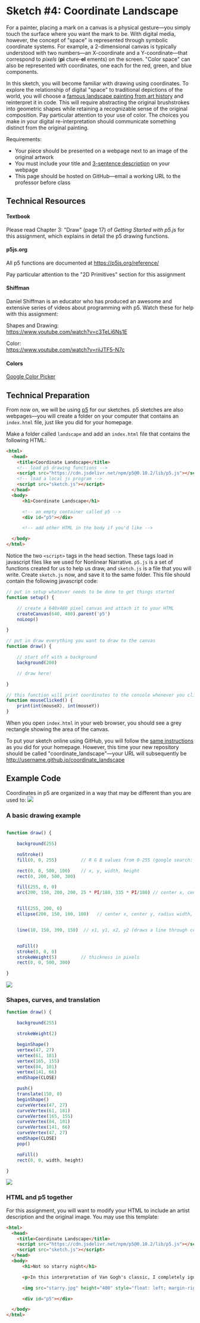 # Sketch #4: Coordinate Landscape

For a painter, placing a mark on a canvas is a physical gesture—you simply touch the surface where you want the mark to be. With digital media, however, the concept of "space" is represented through symbolic coordinate systems. For example, a 2-dimensional canvas is typically understood with two numbers—an X-coordinate and a Y-coordinate—that correspond to _pixels_ (**pi** cture-**el** ements) on the screen. "Color space" can also be represented with coordinates, one each for the red, green, and blue components.

In this sketch, you will become familiar with drawing using coordinates. To explore the relationship of digital "space" to traditional depictions of the world, you will choose a [famous landscape painting from art history](https://www.google.com/search?q=famous+landscape+painting) and reinterpret it in code. This will require abstracting the original brushstrokes into geometric shapes while retaining a recognizable sense of the original composition. Pay particular attention to your use of color. The choices you make in your digital re-interpretation should communicate something distinct from the original painting.

Requirements:
- Your piece should be presented on a webpage next to an image of the original artwork
- You must include your title and [3-sentence description](../../resources/description_guidelines.md) on your webpage
- This page should be hosted on GitHub—email a working URL to the professor before class


## Technical Resources

#### Textbook

Please read Chapter 3: "Draw" (page 17) of _Getting Started with p5.js_ for this assignment, which explains in detail the p5 drawing functions.

#### p5js.org

All p5 functions are documented at https://p5js.org/reference/  

Pay particular attention to the "2D Primitives" section for this assignment


#### Shiffman

Daniel Shiffman is an educator who has produced an awesome and extensive series of videos about programming with p5. Watch these for help with this assignment:

Shapes and Drawing:  
https://www.youtube.com/watch?v=c3TeLi6Ns1E

Color:  
https://www.youtube.com/watch?v=riiJTF5-N7c


#### Colors

[Google Color Picker](https://www.google.com/search?q=color+picker)


## Technical Preparation

From now on, we will be using [p5](https://p5js.org) for our sketches. p5 sketches are also webpages—you will create a folder on your computer that contains an `index.html` file, just like you did for your homepage.

Make a folder called `landscape` and add an `index.html` file that contains the following HTML:
```html
<html>
  <head>
    <title>Coordinate Landscape</title>
    <!-- load p5 drawing functions -->
    <script src="https://cdn.jsdelivr.net/npm/p5@0.10.2/lib/p5.js"></script>
    <!-- load a local js program -->
    <script src="sketch.js"></script>
  </head>
  <body>
      <h1>Coordinate Landscape</h1>

      <!-- an empty container called p5 -->
      <div id="p5"></div>

      <!-- add other HTML in the body if you'd like -->

  </body>
</html>
```

Notice the two `<script>` tags in the head section. These tags load in javascript files like we used for Nonlinear Narrative. `p5.js` is a set of functions created for us to help us draw, and `sketch.js` is a file that you will write. Create `sketch.js` now, and save it to the same folder. This file should contain the following javascript code:

```js
// put in setup whatever needs to be done to get things started
function setup() {

    // create a 640x480 pixel canvas and attach it to your HTML
    createCanvas(640, 480).parent('p5')
    noLoop()

}

// put in draw everything you want to draw to the canvas
function draw() {

    // start off with a background
    background(200)

    // draw here!

}

// this function will print coordinates to the console whenever you click
function mouseClicked() {                
    print(int(mouseX), int(mouseY))
}
```

When you open `index.html` in your web browser, you should see a grey rectangle showing the area of the canvas.

To put your sketch online using GitHub, you will follow the [same instructions](../03_personal_homepage/description.md) as you did for your homepage. However, this time your new repository should be called "coordinate_landscape"—your URL will subsequently be http://username.github.io/coordinate_landscape


## Example Code

Coordinates in p5 are organized in a way that may be different than you are used to:
![](grid.svg)

### A basic drawing example
```js

function draw() {

    background(255)

    noStroke()              
    fill(0, 0, 255)         // R G B values from 0-255 (google search: color picker)

    rect(0, 0, 500, 100)    // x, y, width, height
    rect(0, 200, 500, 300)

    fill(255, 0, 0)
    arc(200, 150, 200, 200, 25 * PI/180, 335 * PI/180) // center x, center y, radius width, radius height, start angle, stop angle


    fill(255, 200, 0)
    ellipse(200, 150, 100, 100)   // center x, center y, radius width, radius height


    line(10, 150, 390, 150)  // x1, y1, x2, y2 (draws a line through center)


    noFill()
    stroke(0, 0, 0)          
    strokeWeight(5)         // thickness in pixels    
    rect(0, 0, 500, 300)

}
```

![](CO.png)


### Shapes, curves, and translation
```js
function draw() {

    background(255)

    strokeWeight(2)

    beginShape()
    vertex(47, 27)
    vertex(61, 181)
    vertex(165, 155)
    vertex(84, 101)
    vertex(141, 66)
    endShape(CLOSE)

    push()
    translate(150, 0)
    beginShape()
    curveVertex(47, 27)
    curveVertex(61, 181)
    curveVertex(165, 155)
    curveVertex(84, 101)
    curveVertex(141, 66)
    curveVertex(47, 27)
    endShape(CLOSE)
    pop()

    noFill()
    rect(0, 0, width, height)

}
```

![](B.png)


### HTML and p5 together

For this assignment, you will want to modify your HTML to include an artist description and the original image. You may use this template:

```html
<html>
  <head>
    <title>Coordinate Landscape</title>
    <script src="https://cdn.jsdelivr.net/npm/p5@0.10.2/lib/p5.js"></script>
    <script src="sketch.js"></script>
  </head>
  <body>
      <h1>Not so starry night</h1>

      <p>In this interpretation of Van Gogh's classic, I completely ignore everything, except the brilliance.</p>

      <img src="starry.jpg" height="400" style="float: left; margin-right: 20px;"/>

      <div id="p5"></div>

  </body>
</html>
```
